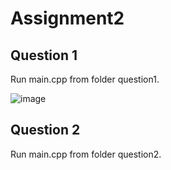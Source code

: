 # Assignment2

## Question 1
Run main.cpp from folder question1.

![image](https://github.com/lisal00/Assignment2/assets/143776518/e144f43a-7b70-46e0-b595-dc82642ba8e5)


## Question 2
Run main.cpp from folder question2.

